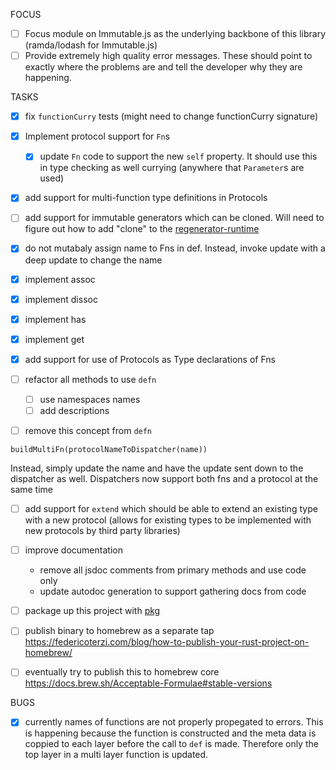 FOCUS

- [ ] Focus module on Immutable.js as the underlying backbone of this library
      (ramda/lodash for Immutable.js)
- [ ] Provide extremely high quality error messages. These should point to
      exactly where the problems are and tell the developer why they are happening.

TASKS

- [x] fix `functionCurry` tests (might need to change functionCurry signature)
- [x] Implement protocol support for `Fn`s
  - [x] update `Fn` code to support the new `self` property. It should use this
        in type checking as well currying (anywhere that `Parameter`s are used)
- [x] add support for multi-function type definitions in Protocols
- [ ] add support for immutable generators which can be cloned. Will need to
      figure out how to add "clone" to the [regenerator-runtime](https://github.com/facebook/regenerator/blob/master/packages/regenerator-runtime)

- [x] do not mutabaly assign name to Fns in def. Instead, invoke update with a
      deep update to change the name
- [x] implement assoc
- [x] implement dissoc
- [x] implement has
- [x] implement get
- [x] add support for use of Protocols as Type declarations of Fns

- [ ] refactor all methods to use `defn`
  - [ ] use namespaces names
  - [ ] add descriptions
- [ ] remove this concept from `defn`

```
buildMultiFn(protocolNameToDispatcher(name))
```

Instead, simply update the name and have the update sent down to the dispatcher
as well. Dispatchers now support both fns and a protocol at the same time

- [ ] add support for `extend` which should be able to extend an existing type
      with a new protocol (allows for existing types to be implemented with new
      protocols by third party libraries)

- [ ] improve documentation

  - remove all jsdoc comments from primary methods and use code only
  - update autodoc generation to support gathering docs from code

- [ ] package up this project with [pkg](https://www.npmjs.com/package/pkg)
- [ ] publish binary to homebrew as a separate tap
      https://federicoterzi.com/blog/how-to-publish-your-rust-project-on-homebrew/
- [ ] eventually try to publish this to homebrew core https://docs.brew.sh/Acceptable-Formulae#stable-versions

BUGS

- [x] currently names of functions are not properly propegated to errors. This is
      happening because the function is constructed and the meta data is coppied to
      each layer before the call to `def` is made. Therefore only the top layer in a
      multi layer function is updated.
